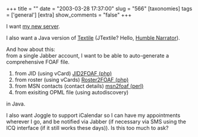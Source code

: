 +++
title = ""
date = "2003-03-28 17:37:00"
slug = "566"
[taxonomies]
tags = ['general']
[extra]
show_comments = "false"
+++

I want [my new server](http://www.memset.com/fullserver.php).

I also want a Java version of [Textile](http://www.textism.com/tools/textile/) (JTextile? Hello, [Humble Narrator](http://hivelogic.com/)).

And how about this:  
from a single Jabber account, I want to be able to auto-generate a comprehensive FOAF file.

1. from JID (using vCard) [JID2FOAF (php)](http://dougal.gunters.org/jabfoaf/jid2foaf.html)
2. from roster (using vCards) [Roster2FOAF (php)](http://dougal.gunters.org/jabfoaf/roster2foaf.html)
3. from MSN contacts (contact details) [msn2foaf (perl)](http://chimpen.com/msn2foaf/)
4. from exisiting OPML file (using autodiscovery)

in Java.

I also want Joggle to support iCalendar so I can have my appointments wherever I go, and be notified via Jabber (if necessary via SMS using the ICQ interface (if it still works these days)). Is this too much to ask?
